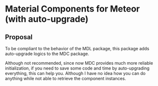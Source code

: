 # Material Components for Meteor (with auto-upgrade)

## Proposal

To be compliant to the behavior of the MDL package, this package adds auto-upgrade logics to the MDC package.

Although not recommended, since now MDC provides much more reliable initialization, if you need to save some code and time by auto-upgrading everything, this can help you. Although I have no idea how you can do anything while not able to retrieve the component instances.
